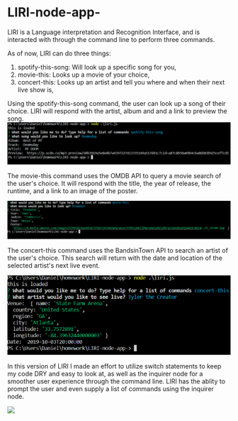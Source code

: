 # LIRI-node-app-
LIRI is a Language interpretation and Recognition Interface, and is interacted with through the command line to perform three commands.

As of now, LIRI can do three things:
1. spotify-this-song: Will look up a specific song for you,
2. movie-this: Looks up a movie of your choice,
3. concert-this: Looks up an artist and tell you where and when their next live show is,



Using the spotify-this-song command, the user can look up a song of their choice. LIRI will respond with the artist, album and and a link to preview the song. 
<img src="images/spotify-prompt.png">


The movie-this command uses the OMDB API to query a movie search of the user's choice. It will respond with the title, the year of release, the runtime, and a link to an image of the poster.

<img src="images/movie-prompt.png">


The concert-this command uses the BandsinTown API to search an artist of the user's choice. This search will return with the date and location of the selected artist's next live event.

<img src="images/concert-prompt.png">


In this version of LIRI I made an effort to utilize switch statements to keep my code DRY and easy to look at, as well as the inquirer node for a smoother user experience through the command line. LIRI has the ablity to prompt the user and even supply a list of commands using the inquirer node. 

<img src="intial-prompt.png">